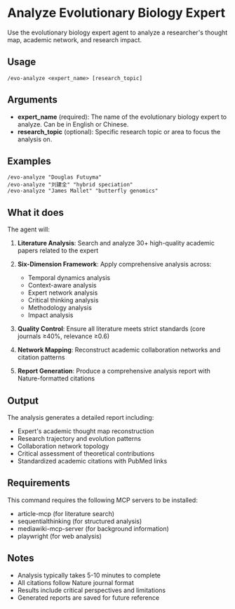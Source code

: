 # Analyze Evolutionary Biology Expert

Use the evolutionary biology expert agent to analyze a researcher's thought map, academic network, and research impact.

## Usage

```
/evo-analyze <expert_name> [research_topic]
```

## Arguments

- **expert_name** (required): The name of the evolutionary biology expert to analyze. Can be in English or Chinese.
- **research_topic** (optional): Specific research topic or area to focus the analysis on.

## Examples

```
/evo-analyze "Douglas Futuyma"
/evo-analyze "刘建全" "hybrid speciation"
/evo-analyze "James Mallet" "butterfly genomics"
```

## What it does

The agent will:

1. **Literature Analysis**: Search and analyze 30+ high-quality academic papers related to the expert
2. **Six-Dimension Framework**: Apply comprehensive analysis across:
   - Temporal dynamics analysis
   - Context-aware analysis  
   - Expert network analysis
   - Critical thinking analysis
   - Methodology analysis
   - Impact analysis

3. **Quality Control**: Ensure all literature meets strict standards (core journals ≥40%, relevance ≥0.6)

4. **Network Mapping**: Reconstruct academic collaboration networks and citation patterns

5. **Report Generation**: Produce a comprehensive analysis report with Nature-formatted citations

## Output

The analysis generates a detailed report including:
- Expert's academic thought map reconstruction
- Research trajectory and evolution patterns
- Collaboration network topology
- Critical assessment of theoretical contributions
- Standardized academic citations with PubMed links

## Requirements

This command requires the following MCP servers to be installed:
- article-mcp (for literature search)
- sequentialthinking (for structured analysis)
- mediawiki-mcp-server (for background information)
- playwright (for web analysis)

## Notes

- Analysis typically takes 5-10 minutes to complete
- All citations follow Nature journal format
- Results include critical perspectives and limitations
- Generated reports are saved for future reference